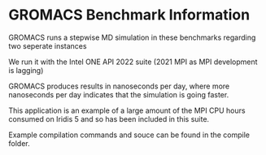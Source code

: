 # GROMACS Benchmark Information

GROMACS runs a stepwise MD simulation in these benchmarks regarding two seperate instances

We run it with the Intel ONE API 2022 suite (2021 MPI as MPI development is lagging)

GROMACS produces results in nanoseconds per day, where more nanoseconds per day indicates that the simulation is going faster.

This application is an example of a large amount of the MPI CPU hours consumed on Iridis 5 and so has been included in this suite.

Example compilation commands and souce can be found in the compile folder.
